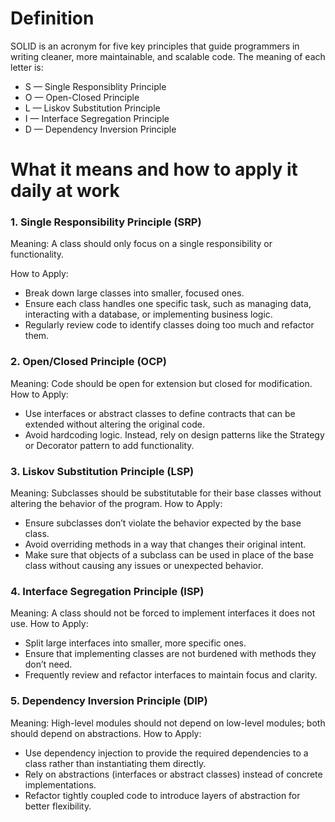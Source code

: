 # Definition
SOLID is an acronym for five key principles that guide programmers in writing cleaner, more maintainable, and scalable code. The meaning of each letter is:

- S — Single Responsiblity Principle 
- O — Open-Closed Principle 
- L — Liskov Substitution Principle 
- I — Interface Segregation Principle
- D — Dependency Inversion Principle 

# What it means and how to apply it daily at work

### 1. Single Responsibility Principle (SRP)
Meaning: A class should only focus on a single responsibility or functionality.

How to Apply:
- Break down large classes into smaller, focused ones.
- Ensure each class handles one specific task, such as managing data, interacting with a database, or implementing business logic.
- Regularly review code to identify classes doing too much and refactor them.

### 2. Open/Closed Principle (OCP)
Meaning: Code should be open for extension but closed for modification.
How to Apply:
- Use interfaces or abstract classes to define contracts that can be extended without altering the original code.
- Avoid hardcoding logic. Instead, rely on design patterns like the Strategy or Decorator pattern to add functionality.

### 3. Liskov Substitution Principle (LSP)
Meaning: Subclasses should be substitutable for their base classes without altering the behavior of the program.
How to Apply:
- Ensure subclasses don’t violate the behavior expected by the base class.
- Avoid overriding methods in a way that changes their original intent.
- Make sure that objects of a subclass can be used in place of the base class without causing any issues or unexpected behavior.

### 4. Interface Segregation Principle (ISP)
Meaning: A class should not be forced to implement interfaces it does not use.
How to Apply:
- Split large interfaces into smaller, more specific ones.
- Ensure that implementing classes are not burdened with methods they don’t need.
- Frequently review and refactor interfaces to maintain focus and clarity.

### 5. Dependency Inversion Principle (DIP)
Meaning: High-level modules should not depend on low-level modules; both should depend on abstractions.
How to Apply:
- Use dependency injection to provide the required dependencies to a class rather than instantiating them directly.
- Rely on abstractions (interfaces or abstract classes) instead of concrete implementations.
- Refactor tightly coupled code to introduce layers of abstraction for better flexibility.






